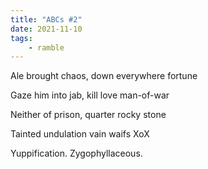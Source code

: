 ```yaml
---
title: "ABCs #2"
date: 2021-11-10
tags:
    - ramble
---
```

Ale brought chaos, down everywhere fortune

Gaze him into jab, kill love man-of-war

Neither of prison, quarter rocky stone

Tainted undulation vain waifs XoX

Yuppification. Zygophyllaceous.
